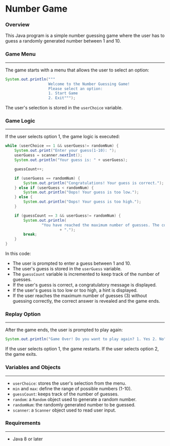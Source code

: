 Number Game
==========

### Overview

This Java program is a simple number guessing game where the user has to guess a randomly generated number between 1 and 10.

### Game Menu
-------------

The game starts with a menu that allows the user to select an option:

```java
System.out.println("""
                   Welcome to the Number Guessing Game!
                   Please select an option:
                   1. Start Game
                   2. Exit""");
```

The user's selection is stored in the `userChoice` variable.

### Game Logic
-------------

If the user selects option 1, the game logic is executed:

```java
while (userChoice == 1 && userGuess!= randomNum) {
    System.out.print("Enter your guess(1-10): ");
    userGuess = scanner.nextInt();
    System.out.println("Your guess is: " + userGuess);

    guessCount++;

    if (userGuess == randomNum) {
        System.out.println("Congratulations! Your guess is correct.");
    } else if (userGuess < randomNum) {
        System.out.println("Oops! Your guess is too low.");
    } else {
        System.out.println("Oops! Your guess is too high.");
    }

    if (guessCount == 3 && userGuess!= randomNum) {
        System.out.println(
                "You have reached the maximum number of guesses. The correct number was " + randomNum
                        + ".");
        break;
    }
}
```

In this code:

* The user is prompted to enter a guess between 1 and 10.
* The user's guess is stored in the `userGuess` variable.
* The `guessCount` variable is incremented to keep track of the number of guesses.
* If the user's guess is correct, a congratulatory message is displayed.
* If the user's guess is too low or too high, a hint is displayed.
* If the user reaches the maximum number of guesses (3) without guessing correctly, the correct answer is revealed and the game ends.

### Replay Option
----------------

After the game ends, the user is prompted to play again:

```java
System.out.println("Game Over! Do you want to play again? 1. Yes 2. No");
```

If the user selects option 1, the game restarts. If the user selects option 2, the game exits.

### Variables and Objects
-------------------------

* `userChoice`: stores the user's selection from the menu.
* `min` and `max`: define the range of possible numbers (1-10).
* `guessCount`: keeps track of the number of guesses.
* `random`: a `Random` object used to generate a random number.
* `randomNum`: the randomly generated number to be guessed.
* `scanner`: a `Scanner` object used to read user input.

### Requirements
--------------

* Java 8 or later
